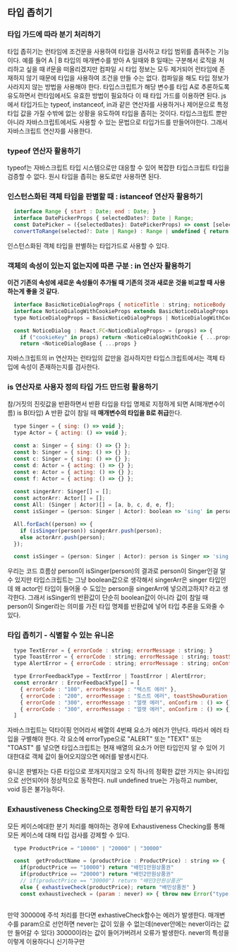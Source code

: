 ## 타입 좁히기
### 타입 가드에 따라 분기 처리하기
타입 좁히기는 런타임에 조건문을 사용하여 타입을 검사하고 타입 범위를 좁혀주는 기능이다.
예를 들어 A | B 타입의 매개변수를 받아 A 일때와 B 일때는 구분해서 로직을 처리하고 싶을 때 
if문을 떠올리겠지만 컴파일 시 타입 정보는 모두 제거되어 런타임에 존재하지 않기 때문에 타입을 사용하여 조건을 만들 수는 없다.
컴파일을 해도 타입 정보가 사라지지 않는 방법을 사용해야 한다.
타입스크립트가 해당 변수를 타입 A로 추론하도록 유도하면서 런타임에서도 유효한 방법이 필요하다 이 때 타입 가드를 이용하면 된다.
js에서 타입가드는 typeof, instanceof, in과 같은 연산자를 사용하거나 제어문으로 특정 타입 값을 가질 수밖에 없는 상황을 유도하여 타입을 좁히는 것이다.
타입스크립트 뿐만 아니라 자바스크립트에서도 사용할 수 있는 문법으로 타입가드를 만들어야한다. 그래서 자바스크립트 연산자를 사용한다.
### typeof 연산자 활용하기
typeof는 자바스크립트 타입 시스템으로만 대응할 수 있어 복잡한 타입스크립트 타입을 검증할 수 없다. 원시 타입을 좁히는 용도로만 사용하면 된다.
### 인스턴스화된 객체 타입을 판별할 때 : istanceof 연산자 활용하기
```javascript
  interface Range { start : Date; end : Date; }
  interface DatePickerProps { selectedDates?: Date | Range;
  const DatePicker = ({selectedDates}: DatePickerProps) => const [selected, setSelected] = useState(convertToRange(selectedDates));
  convertToRange(selected?: Date | Range) : Range | undefined { return selected instanceof Date ? { start : selected, end : selected } : selected;
```
인스턴스화된 객체 타입을 판별하는 타입가드로 사용할 수 있다.

### 객체의 속성이 있는지 없는지에 따른 구분 : in 연산자 활용하기
**이건 기존의 속성에 새로운 속성들이 추가될 때 기존의 것과 새로운 것을 비교할 때 사용하는게 좋을 것 같다.**
```javascript
  interface BasicNoticeDialogProps { noticeTitle : string; noticeBody : string; }
  interface NoticeDialogWithCookieProps extends BasicNoticeDialogProps { cookieKey: string, noForADay?: boolean; neverAgain?: boolean }
  type NoticeDialogProps = BasicNoticeDialogProps | NoticeDialogWithCookieProps

  const NoticeDialog : React.FC<NoticeDialogProps> = (props) => {
    if ("cookieKey" in props) return <NoticeDialogWithCookie { ...props }
    return <NoticeDialogBase { ...props }
```
자바스크립트의 in 연산자는 런타임의 값만을 검사하지만 타입스크립트에서는 객체 타입에 속성이 존재하는지를 검사한다.

### is 연산자로 사용자 정의 타입 가드 만드렁 활용하기
참/거짓의 진릿값을 반환하면서 반환 타입을 타입 명제로 지정하게 되면 A(매개변수이름) is B(타입) A 반환 값이 참일 때 **매개변수의 타입을 B로 취급**한다.
```javascript
  type Singer = { sing: () => void };
  type Actor = { acting: () => void };
  
  const a: Singer = { sing: () => {} };
  const b: Singer = { sing: () => {} };
  const c: Singer = { sing: () => {} };
  const d: Actor = { acting: () => {} };
  const e: Actor = { acting: () => {} };
  const f: Actor = { acting: () => {} };
  
  const singerArr: Singer[] = [];
  const actorArr: Actor[] = [];
  const All: (Singer | Actor)[] = [a, b, c, d, e, f];
  const isSinger = (person: Singer | Actor): boolean => 'sing' in person;

  All.forEach((person) => {
    if (isSinger(person)) singerArr.push(person);
    else actorArr.push(person);
  });

  const isSinger = (person: Singer | Actor): person is Singer => 'sing' in person;

```
우리는 코드 흐름상 person이 isSinger(person)의 결과로 person이 Singer인걸 알 수 있지만 
타입스크립트는 그냥 boolean값으로 생각해서 singerArr은 singer 타입인데 왜 actor인 타입이 들어올 수 도있는 person을 singerArr에 넣으려고하지? 라고 생각한다.
그래서 isSinger의 반환값이 단순히 boolean값이 아니라 값이 참일 때 person이 Singer라는 의미를 가진 타입 명제를 반환값에 넣어 타입 추론을 도와줄 수 있다.

### 타입 좁히기 - 식별할 수 있는 유니온
```javascript
  type TextError = { errorCode : string; errorMessage : string; }
  type ToastError = { errorCode : string; errorMessage : string; toastShowDuration : number; }
  type AlertError = { errorCode : string; errorMessage : string; onConfirm : () => void; }

  type ErrorFeedbackType = TextError | ToastError | AlertError;
  const errorArr : ErrorFeedbackType[] = [
    { errorCode : "100", errorMessage : "텍스트 에러" },
    { errorCode : "200", errorMessage : "토스트 에러", toastShowDuration : 3000 },
    { errorCode : "300", errorMessage : "얼렛 에러", onConfirm : () => {} },
    { errorCode : "300", errorMessage : "얼렛 에러", onConfirm : () => {}, toastShowDuration : 5000 }, // 에러안남
  ]
```

자바스크립트는 덕타이핑 언어라서 배열의 4번째 요소가 에러가 안난다. 따라서 에러 타입을 구별해야 한다.
각 요소에 errorType으로 "ALERT" 또는 "TEXT" 또는 "TOAST" 를 넣으면 타입스크립트는 현재 배열의 요소가 어떤 타입인지 알 수 있어
기대한대로 객체 값이 들어오지않으면 에러를 발생시킨다.

유니온 판별자는 다른 타입으로 쪼개지지않고 오직 하나의 정확한 값만 가지는 유니타입으로 선언되어야 정상적으로 동작한다.
null undefined true는 가능하고 number, void 등은 불가능하다.

### Exhaustiveness Checking으로 정확한 타입 분기 유지하기
모든 케이스에대한 분기 처리를 해야하는 경우에 Exhaustiveness Checking를 통해 모든 케이스에 대해 타입 검사를 강제할 수 있다.

```javascript
  type ProductPrice = "10000" | "20000" | "30000"

  const  getProductName = (productPrice : ProductPrice) : string => {
    if(productPrice == "10000") return "배민1만원상품권"
    if(productPrice == "20000") return "배민2만원상품권"
    // if(productPrice == "30000") return "배민3만원상품권"
    else { exhastiveCheck(productPrice); return "배민상품권" }
    const exhaustivecheck = (param : never) => { throw new Error("type error!") }
  
```
만약 30000에 주석 처리를 한다면 exhastiveCheck함수는 에러가 발생한다. 
매개변수를 param으로 선언하면 never는 값이 있을 수 없는데(never안에는 never이라는 값만 들어갈 수 있다) 30000이라는 값이 들어가버려서 오류가 발생한다.
never의 특성을 이렇게 이용하다니 신기하구만
